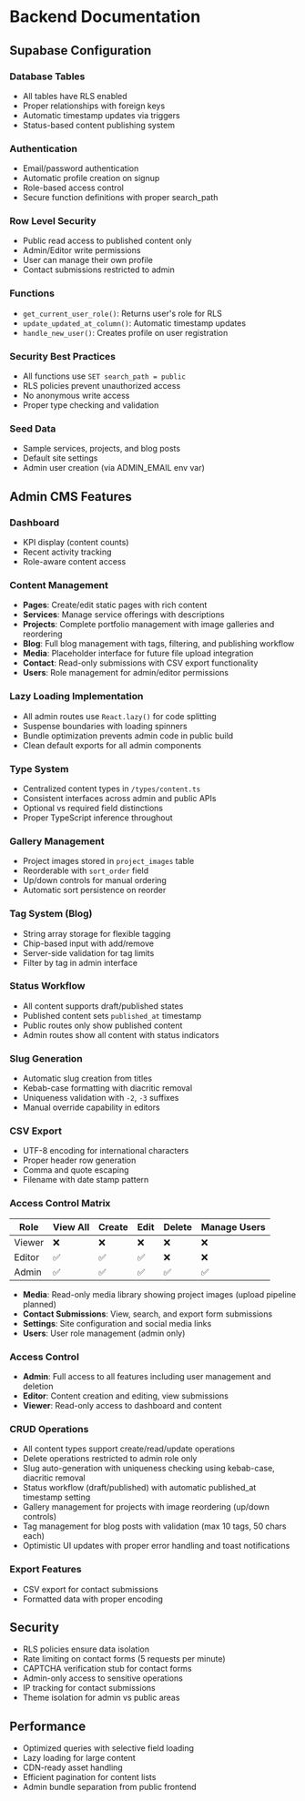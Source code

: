 # Backend Documentation

## Supabase Configuration

### Database Tables
- All tables have RLS enabled
- Proper relationships with foreign keys
- Automatic timestamp updates via triggers
- Status-based content publishing system

### Authentication
- Email/password authentication
- Automatic profile creation on signup
- Role-based access control
- Secure function definitions with proper search_path

### Row Level Security
- Public read access to published content only
- Admin/Editor write permissions
- User can manage their own profile
- Contact submissions restricted to admin

### Functions
- `get_current_user_role()`: Returns user's role for RLS
- `update_updated_at_column()`: Automatic timestamp updates
- `handle_new_user()`: Creates profile on user registration

### Security Best Practices
- All functions use `SET search_path = public`
- RLS policies prevent unauthorized access
- No anonymous write access
- Proper type checking and validation

### Seed Data
- Sample services, projects, and blog posts
- Default site settings
- Admin user creation (via ADMIN_EMAIL env var)

## Admin CMS Features

### Dashboard
- KPI display (content counts)
- Recent activity tracking
- Role-aware content access

### Content Management
- **Pages**: Create/edit static pages with rich content
- **Services**: Manage service offerings with descriptions
- **Projects**: Complete portfolio management with image galleries and reordering
- **Blog**: Full blog management with tags, filtering, and publishing workflow
- **Media**: Placeholder interface for future file upload integration
- **Contact**: Read-only submissions with CSV export functionality
- **Users**: Role management for admin/editor permissions

### Lazy Loading Implementation
- All admin routes use `React.lazy()` for code splitting
- Suspense boundaries with loading spinners
- Bundle optimization prevents admin code in public build
- Clean default exports for all admin components

### Type System
- Centralized content types in `/types/content.ts`
- Consistent interfaces across admin and public APIs
- Optional vs required field distinctions
- Proper TypeScript inference throughout

### Gallery Management
- Project images stored in `project_images` table
- Reorderable with `sort_order` field
- Up/down controls for manual ordering
- Automatic sort persistence on reorder

### Tag System (Blog)
- String array storage for flexible tagging
- Chip-based input with add/remove
- Server-side validation for tag limits
- Filter by tag in admin interface

### Status Workflow
- All content supports draft/published states
- Published content sets `published_at` timestamp
- Public routes only show published content
- Admin routes show all content with status indicators

### Slug Generation
- Automatic slug creation from titles
- Kebab-case formatting with diacritic removal
- Uniqueness validation with `-2`, `-3` suffixes
- Manual override capability in editors

### CSV Export
- UTF-8 encoding for international characters
- Proper header row generation
- Comma and quote escaping
- Filename with date stamp pattern

### Access Control Matrix
| Role | View All | Create | Edit | Delete | Manage Users |
|------|----------|--------|------|--------|--------------|
| Viewer | ❌ | ❌ | ❌ | ❌ | ❌ |
| Editor | ✅ | ✅ | ✅ | ❌ | ❌ |
| Admin | ✅ | ✅ | ✅ | ✅ | ✅ |
- **Media**: Read-only media library showing project images (upload pipeline planned)
- **Contact Submissions**: View, search, and export form submissions
- **Settings**: Site configuration and social media links
- **Users**: User role management (admin only)

### Access Control
- **Admin**: Full access to all features including user management and deletion
- **Editor**: Content creation and editing, view submissions
- **Viewer**: Read-only access to dashboard and content

### CRUD Operations
- All content types support create/read/update operations
- Delete operations restricted to admin role only
- Slug auto-generation with uniqueness checking using kebab-case, diacritic removal
- Status workflow (draft/published) with automatic published_at timestamp setting
- Gallery management for projects with image reordering (up/down controls)
- Tag management for blog posts with validation (max 10 tags, 50 chars each)
- Optimistic UI updates with proper error handling and toast notifications

### Export Features
- CSV export for contact submissions
- Formatted data with proper encoding

## Security
- RLS policies ensure data isolation
- Rate limiting on contact forms (5 requests per minute)
- CAPTCHA verification stub for contact forms
- Admin-only access to sensitive operations
- IP tracking for contact submissions
- Theme isolation for admin vs public areas

## Performance
- Optimized queries with selective field loading
- Lazy loading for large content
- CDN-ready asset handling
- Efficient pagination for content lists
- Admin bundle separation from public frontend